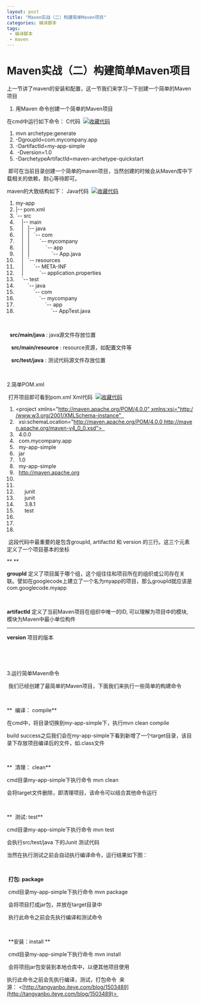 ```yaml
---
layout: post
title: "Maven实战（二）构建简单Maven项目"
categories: 编译脚本
tags: 
 - 编译脚本
 - maven
--- 
```


# Maven实战（二）构建简单Maven项目

上一节讲了maven的安装和配置，这一节我们来学习一下创建一个简单的Maven项目

1. 用Maven 命令创建一个简单的Maven项目

在cmd中运行如下命令：
C代码  [![收藏代码]()]( "收藏这段代码")

1. mvn archetype:generate   
1. -DgroupId=com.mycompany.app   
1. -DartifactId=my-app-simple  
1.  -Dversion=1.0   
1. -DarchetypeArtifactId=maven-archetype-quickstart  

 即可在当前目录创建一个简单的maven项目，当然创建的时候会从Maven库中下载相关的依赖，耐心等待即可。

maven的大致结构如下：
Java代码  [![收藏代码]()]( "收藏这段代码")

1. my-app  
1. |-- pom.xml  
1. `-- src  
1.     |-- main  
1.     |   |-- java  
1.     |   |   `-- com  
1.     |   |       `-- mycompany  
1.     |   |           `-- app  
1.     |   |               `-- App.java  
1.     |   `-- resources  
1.     |       `-- META-INF  
1.     |           `-- application.properties  
1.     `-- test  
1.         `-- java  
1.             `-- com  
1.                 `-- mycompany  
1.                     `-- app  
1.                         `-- AppTest.java  

 

  **src/main/java** : java源文件存放位置

   **src/main/resource** : resource资源，如配置文件等

   **src/test/java** : 测试代码源文件存放位置

 

2.简单POM.xml

 打开项目即可看到pom.xml
Xml代码  [![收藏代码]()]( "收藏这段代码")

1. <project xmlns="http://maven.apache.org/POM/4.0.0" xmlns:xsi="http://www.w3.org/2001/XMLSchema-instance"  
1.   xsi:schemaLocation="http://maven.apache.org/POM/4.0.0 http://maven.apache.org/maven-v4_0_0.xsd">  
1.   <modelVersion>4.0.0</modelVersion>  
1.   <groupId>com.mycompany.app</groupId>  
1.   <artifactId>my-app-simple</artifactId>  
1.   <packaging>jar</packaging>  
1.   <version>1.0</version>  
1.   <name>my-app-simple</name>  
1.   <url>http://maven.apache.org</url>  
1.   <dependencies>  
1.     <dependency>  
1.       <groupId>junit</groupId>  
1.       <artifactId>junit</artifactId>  
1.       <version>3.8.1</version>  
1.       <scope>test</scope>  
1.     </dependency>  
1.   </dependencies>  
1. </project>  

 这段代码中最重要的是包含groupId, artifactId 和 version 的三行。这三个元素定义了一个项目基本的坐标

** **

**groupId** 定义了项目属于哪个组，这个组往往和项目所在的组织或公司存在关联。譬如在googlecode上建立了一个名为myapp的项目，那么groupId就应该是com.googlecode.myapp

 

**artifactId** 定义了当前Maven项目在组织中唯一的ID, 可以理解为项目中的模块, 模块为Maven中最小单位构件

****

**version** 项目的版本

 

   

3.运行简单Maven命令

 我们已经创建了最简单的Maven项目，下面我们来执行一些简单的构建命令

 

**  编译： compile**

在cmd中，将目录切换到my-app-simple下，执行mvn clean compile

build success之后我们会在my-app-simple下看到新增了一个target目录，该目录下存放项目编译后的文件，如.class文件

 

**  清理： clean**

cmd目录my-app-simple下执行命令 mvn clean

会将target文件删除，即清理项目，该命令可以结合其他命令运行

 

**  测试: test**

cmd目录my-app-simple下执行命令 mvn test

会执行src/test/java 下的Junit 测试代码

当然在执行测试之前会自动执行编译命令，运行结果如下图：

![]()
 

 **打包: package**

 cmd目录my-app-simple下执行命令 mvn package

 会将项目打成jar包，并放在target目录中

 执行此命令之前会先执行编译和测试命令

 

 **安装：install **

 cmd目录my-app-simple下执行命令 mvn install

 会将项目jar包安装到本地仓库中，以便其他项目使用

执行此命令之前会先执行编译，测试，打包命令 
来源： <[http://tangyanbo.iteye.com/blog/1503489](http://tangyanbo.iteye.com/blog/1503489)> 
